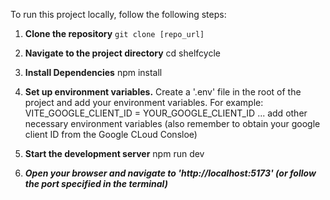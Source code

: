 To run this project locally, follow the following steps:
1. **Clone the repository**
   ```git clone [repo_url]```
   
2.  **Navigate to the project directory**
   cd shelfcycle
   
3.  **Install Dependencies**
   npm install
   
4. **Set up environment variables.**
   Create a '.env' file in the root of the project and add your environment variables.
   For example:
   VITE_GOOGLE_CLIENT_ID = YOUR_GOOGLE_CLIENT_ID
   ...
   add other necessary environment variables
   (also remember to obtain your google client ID from the Google CLoud Consloe)

5. **Start the development server**
   npm run dev

6. ***Open your browser and navigate to 'http://localhost:5173'  (or follow the port specified in the terminal)***
